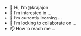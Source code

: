 - 👋 Hi, I’m @krajajon
- 👀 I’m interested in ...
- 🌱 I’m currently learning ...
- 💞️ I’m looking to collaborate on ...
- 📫 How to reach me ...

<!---
krajajon/krajajon is a ✨ special ✨ repository because its `README.md` (this file) appears on your GitHub profile.
You can click the Preview link to take a look at your changes.
--->

